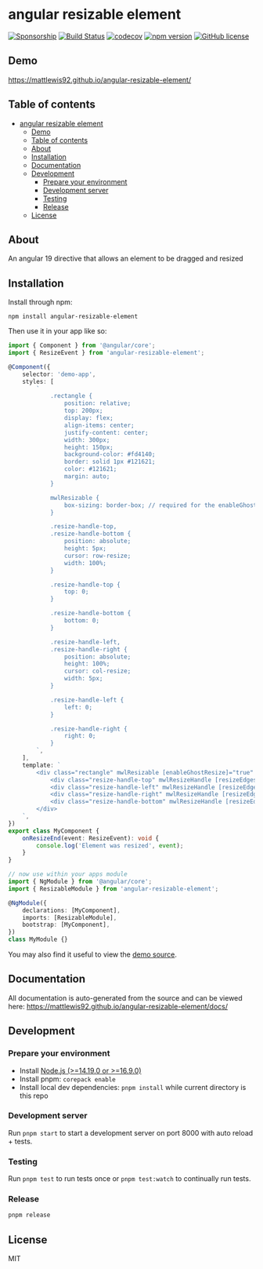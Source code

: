 # angular resizable element

[![Sponsorship](https://img.shields.io/badge/funding-github-%23EA4AAA)](https://github.com/users/mattlewis92/sponsorship)
[![Build Status](https://github.com/mattlewis92/angular-resizable-element/actions/workflows/ci.yml/badge.svg)](https://github.com/mattlewis92/angular-resizable-element/actions/workflows/ci.yml)
[![codecov](https://codecov.io/gh/mattlewis92/angular-resizable-element/branch/main/graph/badge.svg)](https://codecov.io/gh/mattlewis92/angular-resizable-element)
[![npm version](https://badge.fury.io/js/angular-resizable-element.svg)](http://badge.fury.io/js/angular-resizable-element)
[![GitHub license](https://img.shields.io/badge/license-MIT-blue.svg)](https://raw.githubusercontent.com/mattlewis92/angular-resizable-element/main/LICENSE)

## Demo

https://mattlewis92.github.io/angular-resizable-element/

## Table of contents

-   [angular resizable element](#angular-resizable-element)
    -   [Demo](#demo)
    -   [Table of contents](#table-of-contents)
    -   [About](#about)
    -   [Installation](#installation)
    -   [Documentation](#documentation)
    -   [Development](#development)
        -   [Prepare your environment](#prepare-your-environment)
        -   [Development server](#development-server)
        -   [Testing](#testing)
        -   [Release](#release)
    -   [License](#license)

## About

An angular 19 directive that allows an element to be dragged and resized

## Installation

Install through npm:

```
npm install angular-resizable-element
```

Then use it in your app like so:

```typescript
import { Component } from '@angular/core';
import { ResizeEvent } from 'angular-resizable-element';

@Component({
	selector: 'demo-app',
	styles: [
		`
			.rectangle {
				position: relative;
				top: 200px;
				display: flex;
				align-items: center;
				justify-content: center;
				width: 300px;
				height: 150px;
				background-color: #fd4140;
				border: solid 1px #121621;
				color: #121621;
				margin: auto;
			}

			mwlResizable {
				box-sizing: border-box; // required for the enableGhostResize option to work
			}

			.resize-handle-top,
			.resize-handle-bottom {
				position: absolute;
				height: 5px;
				cursor: row-resize;
				width: 100%;
			}

			.resize-handle-top {
				top: 0;
			}

			.resize-handle-bottom {
				bottom: 0;
			}

			.resize-handle-left,
			.resize-handle-right {
				position: absolute;
				height: 100%;
				cursor: col-resize;
				width: 5px;
			}

			.resize-handle-left {
				left: 0;
			}

			.resize-handle-right {
				right: 0;
			}
		`,
	],
	template: `
		<div class="rectangle" mwlResizable [enableGhostResize]="true" (resizeEnd)="onResizeEnd($event)">
			<div class="resize-handle-top" mwlResizeHandle [resizeEdges]="{ top: true }"></div>
			<div class="resize-handle-left" mwlResizeHandle [resizeEdges]="{ left: true }"></div>
			<div class="resize-handle-right" mwlResizeHandle [resizeEdges]="{ right: true }"></div>
			<div class="resize-handle-bottom" mwlResizeHandle [resizeEdges]="{ bottom: true }"></div>
		</div>
	`,
})
export class MyComponent {
	onResizeEnd(event: ResizeEvent): void {
		console.log('Element was resized', event);
	}
}

// now use within your apps module
import { NgModule } from '@angular/core';
import { ResizableModule } from 'angular-resizable-element';

@NgModule({
	declarations: [MyComponent],
	imports: [ResizableModule],
	bootstrap: [MyComponent],
})
class MyModule {}
```

You may also find it useful to view the [demo source](https://github.com/mattlewis92/angular-resizable-element/blob/main/projects/demo/app/demo.component.ts).

## Documentation

All documentation is auto-generated from the source and can be viewed here:
https://mattlewis92.github.io/angular-resizable-element/docs/

## Development

### Prepare your environment

-   Install [Node.js (>=14.19.0 or >=16.9.0)](http://nodejs.org/)
-   Install pnpm: `corepack enable`
-   Install local dev dependencies: `pnpm install` while current directory is this repo

### Development server

Run `pnpm start` to start a development server on port 8000 with auto reload + tests.

### Testing

Run `pnpm test` to run tests once or `pnpm test:watch` to continually run tests.

### Release

```bash
pnpm release
```

## License

MIT
